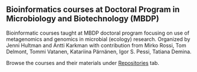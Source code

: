 ## Bioinformatics courses at Doctoral Program in Microbiology and Biotechnology (MBDP)

Bioinformatic courses taught at MBDP doctoral program focusing on use of metagenomics and genomics in microbial (ecology) research. Organized by Jenni Hultman and Antti Karkman with contribution from Mirko Rossi, Tom Delmont, Tommi Vatanen, Katariina Pärnänen, Igor S. Pessi, Tatiana Demina. 

Browse the courses and their materials under [Repositories](https://github.com/orgs/MBDP-bioinformatics-courses/repositories) tab.
